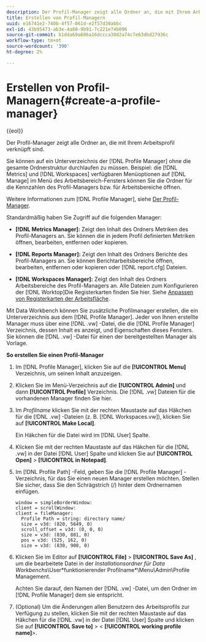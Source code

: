 ```yaml
---
description: Der Profil-Manager zeigt alle Ordner an, die mit Ihrem Arbeitsprofil verknüpft sind.
title: Erstellen von Profil-Managern
uuid: e16741e2-740b-4f57-861d-e2f57d30abbc
exl-id: 43b95473-ab3e-4a80-9b91-7c221e74b096
source-git-commit: b1dda69a606a16dccca30d2a74c7e63dbd27936c
workflow-type: tm+mt
source-wordcount: '390'
ht-degree: 2%

---
```


# Erstellen von Profil-Managern{#create-a-profile-manager}

{{eol}}

Der Profil-Manager zeigt alle Ordner an, die mit Ihrem Arbeitsprofil verknüpft sind.

Sie können auf ein Unterverzeichnis der [!DNL Profile Manager] ohne die gesamte Ordnerstruktur durchlaufen zu müssen. Beispiel: die [!DNL Metrics] und [!DNL Workspaces] verfügbaren Menüoptionen auf [!DNL Manage] im Menü des Arbeitsbereich-Fensters können Sie die Ordner für die Kennzahlen des Profil-Managers bzw. für Arbeitsbereiche öffnen.

Weitere Informationen zum [!DNL Profile Manager], siehe [Der Profil-Manager](https://experienceleague.adobe.com/docs/data-workbench/using/client/ui-analysis-features/cstm-prof-files-mgrs/c-new-prof-mgrs.html).

Standardmäßig haben Sie Zugriff auf die folgenden Manager:

* **[!DNL Metrics Manager]:** Zeigt den Inhalt des Ordners Metriken des Profil-Managers an. Sie können die in jedem Profil definierten Metriken öffnen, bearbeiten, entfernen oder kopieren.
* **[!DNL Reports Manager]:** Zeigt den Inhalt des Ordners Berichte des Profil-Managers an. Sie können Berichtarbeitsbereiche öffnen, bearbeiten, entfernen oder kopieren oder [!DNL report.cfg] Dateien.

* **[!DNL Workspaces Manager]:** Zeigt den Inhalt des Ordners Arbeitsbereiche des Profil-Managers an. Alle Dateien zum Konfigurieren der [!DNL Worktop]Die Registerkarten finden Sie hier. Siehe [Anpassen von Registerkarten der Arbeitsfläche](../../../../home/c-get-started/c-intf-anlys-ftrs/c-cstm-wktp-tabs/c-cstm-wktp-tabs.md).

Mit Data Workbench können Sie zusätzliche Profilmanager erstellen, die ein Unterverzeichnis aus dem [!DNL Profile Manager]. Jeder von Ihnen erstellte Manager muss über eine [!DNL .vw] -Datei, die die [!DNL Profile Manager] Verzeichnis, dessen Inhalt es anzeigt, und Eigenschaften dieses Fensters. Sie können die [!DNL .vw] -Datei für einen der bereitgestellten Manager als Vorlage.

**So erstellen Sie einen Profil-Manager**

1. Im [!DNL Profile Manager], klicken Sie auf die **[!UICONTROL Menu]** Verzeichnis, um seinen Inhalt anzuzeigen.
1. Klicken Sie im Menü-Verzeichnis auf die **[!UICONTROL Admin]** und dann **[!UICONTROL Profile]** Verzeichnis. Die [!DNL .vw] Dateien für die vorhandenen Manager finden Sie hier.
1. Im *Profilname* klicken Sie mit der rechten Maustaste auf das Häkchen für die [!DNL .vw] -Dateien (z. B. [!DNL Workspaces.vw]), klicken Sie auf **[!UICONTROL Make Local]**.

   Ein Häkchen für die Datei wird im [!DNL User] Spalte.

1. Klicken Sie mit der rechten Maustaste auf das Häkchen für die [!DNL .vw] in der Datei [!DNL User] Spalte und klicken Sie auf **[!UICONTROL Open]** > **[!UICONTROL in Notepad]**.
1. Im [!DNL Profile Path] -Feld, geben Sie die [!DNL Profile Manager] -Verzeichnis, für das Sie einen neuen Manager erstellen möchten. Stellen Sie sicher, dass Sie den Schrägstrich (/) hinter dem Ordnernamen einfügen.

   ```
   window = simpleBorderWindow:
   client = scrollWindow: 
   client = fileManager:
     Profile Path = string: directory name/
     size = v3d: (820, 5649, 0)
     scroll_offset = v3d: (0, 0, 0)
     size = v3d: (830, 881, 0)
     pos = v3d: (525, 162, 0)
     size = v3d: (830, 900, 0)
   ```

1. Klicken Sie im Editor auf **[!UICONTROL File]** > **[!UICONTROL Save As]** , um die bearbeitete Datei in der *Installationsordner für Data Workbenchs*\User\*funktionierender Profilname*\Menu\Admin\Profile Management.

   Achten Sie darauf, den Namen der [!DNL .vw] -Datei, um den Ordner im [!DNL Profile Manager] dem sie entspricht.

1. (Optional) Um die Änderungen allen Benutzern des Arbeitsprofils zur Verfügung zu stellen, klicken Sie mit der rechten Maustaste auf das Häkchen für die [!DNL .vw] in der Datei [!DNL User] Spalte und klicken Sie auf **[!UICONTROL Save to]** > &lt; **[!UICONTROL working profile name]**>.
